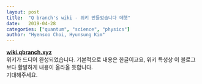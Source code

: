 ```yaml
---
layout: post
title:  "Q branch's wiki - 위키 만들었습니다 데헷"
date:   2019-04-28
categories: ["quantum", "science", "physics"]
author: "Hyensoo Choi, Hyunsung Kim"
---
```

**[wiki.qbranch.xyz](http://wiki.qbranch.xyz/)**  
위키가 드디어 완성되었습니다. 기본적으로 내용은 한글이고요, 위키 특성상 이 블로그보다 활발하게 내용이 올라올 듯합니다.  
기대해주세요.